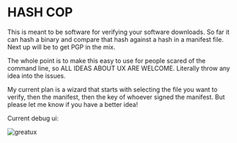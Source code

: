 # HASH COP

This is meant to be software for verifying your software downloads. So far it can hash a binary and compare that hash against a hash in a manifest file. Next up will be to get PGP in the mix.

The whole point is to make this easy to use for people scared of the command line, so ALL IDEAS ABOUT UX ARE WELCOME. Literally throw any idea into the issues.

My current plan is a wizard that starts with selecting the file you want to verify, then the manifest, then the key of whoever signed the manifest. But please let me know if you have a better idea!

Current debug ui:

![greatux](https://user-images.githubusercontent.com/543668/115964140-f5ed2d80-a4f0-11eb-8afa-878572c32a76.png)
